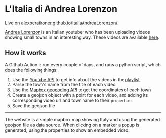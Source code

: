 # L'Italia di Andrea Lorenzon

Live on [alexperathoner.github.io/ItaliaAndreaLorenzon/](https://alexperathoner.github.io/ItaliaAndreaLorenzon/).

[Andrea Lorenzon](https://www.youtube.com/c/AndreaLorenzon) is an Italian youtuber who has been uploading videos showing small towns in an interesting way. These videos are available [here](https://www.youtube.com/playlist?list=PLokTFft4f9ScnHqKdGcIQFKlYGczbbUS9).

## How it works

A Github Action is run every couple of days, and runs a python script, which does the following things:
1. Use the [Youtube API](https://console.cloud.google.com/apis/library/youtube.googleapis.com) to get info about the videos in the [playlist](https://www.youtube.com/playlist?list=PLokTFft4f9ScnHqKdGcIQFKlYGczbbUS9).
2. Parse the town's name from the title of each video
3. Use the [Mapbox geocoding API](https://docs.mapbox.com/api/search/geocoding/) to get the coordinates of each town
4. Create a geojson object with a point for each video, and adding its corresponding video url and town name to their `properties` 
5. Save the geojson file

---

The website is a simple mapbox map showing Italy and using the generated geojson file as data source. When clicking on a marker a popup is generated, using the properties to show an embedded video.
